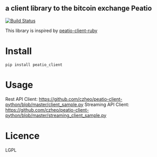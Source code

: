 a client library to the bitcoin exchange Peatio
---
[![Build Status](https://travis-ci.org/czheo/peatio-client-python.svg?branch=master)](https://travis-ci.org/czheo/peatio-client-python)

This library is inspired by [peatio-client-ruby](https://github.com/peatio/peatio-client-ruby)

# Install
```
pip install peatio_client
```

# Usage
Rest API Client: https://github.com/czheo/peatio-client-python/blob/master/client_sample.py
Streaming API Client: https://github.com/czheo/peatio-client-python/blob/master/streaming_client_sample.py

# Licence
LGPL

